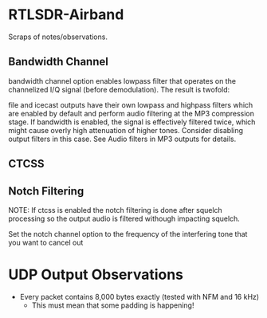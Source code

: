 # RTLSDR-Airband

Scraps of notes/observations.

## Bandwidth Channel

bandwidth channel option enables lowpass filter that operates on the channelized I/Q signal (before demodulation). The result is twofold:

file and icecast outputs have their own lowpass and highpass filters which are enabled by default and perform audio filtering at the MP3 compression stage. If bandwidth is enabled, the signal is effectively filtered twice, which might cause overly high attenuation of higher tones. Consider disabling output filters in this case. See Audio filters in MP3 outputs for details.

## CTCSS

## Notch Filtering

NOTE: If ctcss is enabled the notch filtering is done after squelch processing so the output audio is filtered withough impacting squelch.

Set the notch channel option to the frequency of the interfering tone that you want to cancel out

# UDP Output Observations

* Every packet contains 8,000 bytes exactly (tested with NFM and 16 kHz)
  * This must mean that some padding is happening!
